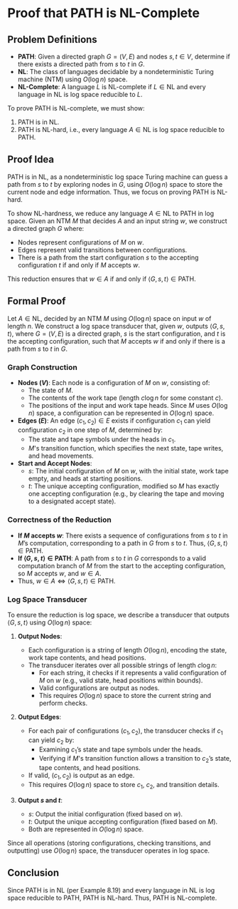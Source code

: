 # Proof that PATH is NL-Complete

## Problem Definitions

- **PATH**: Given a directed graph $G = (V, E)$ and nodes $s, t \in V$, determine if there exists a directed path from $s$ to $t$ in $G$.
- **NL**: The class of languages decidable by a nondeterministic Turing machine (NTM) using $O(\log n)$ space.
- **NL-Complete**: A language $L$ is NL-complete if $L \in \text{NL}$ and every language in NL is log space reducible to $L$.

To prove PATH is NL-complete, we must show:

1. PATH is in NL.
2. PATH is NL-hard, i.e., every language $A \in \text{NL}$ is log space reducible to PATH.

## Proof Idea

PATH is in NL, as a nondeterministic log space Turing machine can guess a path from $s$ to $t$ by exploring nodes in $G$, using $O(\log n)$ space to store the current node and edge information. Thus, we focus on proving PATH is NL-hard.

To show NL-hardness, we reduce any language $A \in \text{NL}$ to PATH in log space. Given an NTM $M$ that decides $A$ and an input string $w$, we construct a directed graph $G$ where:

- Nodes represent configurations of $M$ on $w$.
- Edges represent valid transitions between configurations.
- There is a path from the start configuration $s$ to the accepting configuration $t$ if and only if $M$ accepts $w$.

This reduction ensures that $w \in A$ if and only if $\langle G, s, t \rangle \in \text{PATH}$.

## Formal Proof

Let $A \in \text{NL}$, decided by an NTM $M$ using $O(\log n)$ space on input $w$ of length $n$. We construct a log space transducer that, given $w$, outputs $\langle G, s, t \rangle$, where $G = (V, E)$ is a directed graph, $s$ is the start configuration, and $t$ is the accepting configuration, such that $M$ accepts $w$ if and only if there is a path from $s$ to $t$ in $G$.

### Graph Construction

- **Nodes ($V$)**: Each node is a configuration of $M$ on $w$, consisting of:
  - The state of $M$.
  - The contents of the work tape (length $c \log n$ for some constant $c$).
  - The positions of the input and work tape heads.
    Since $M$ uses $O(\log n)$ space, a configuration can be represented in $O(\log n)$ space.
- **Edges ($E$)**: An edge $(c_1, c_2) \in E$ exists if configuration $c_1$ can yield configuration $c_2$ in one step of $M$, determined by:
  - The state and tape symbols under the heads in $c_1$.
  - $M$'s transition function, which specifies the next state, tape writes, and head movements.
- **Start and Accept Nodes**:
  - $s$: The initial configuration of $M$ on $w$, with the initial state, work tape empty, and heads at starting positions.
  - $t$: The unique accepting configuration, modified so $M$ has exactly one accepting configuration (e.g., by clearing the tape and moving to a designated accept state).

### Correctness of the Reduction

- **If $M$ accepts $w$**: There exists a sequence of configurations from $s$ to $t$ in $M$’s computation, corresponding to a path in $G$ from $s$ to $t$. Thus, $\langle G, s, t \rangle \in \text{PATH}$.
- **If $\langle G, s, t \rangle \in \text{PATH}$**: A path from $s$ to $t$ in $G$ corresponds to a valid computation branch of $M$ from the start to the accepting configuration, so $M$ accepts $w$, and $w \in A$.
- Thus, $w \in A \iff \langle G, s, t \rangle \in \text{PATH}$.

### Log Space Transducer

To ensure the reduction is log space, we describe a transducer that outputs $\langle G, s, t \rangle$ using $O(\log n)$ space:

1. **Output Nodes**:

   - Each configuration is a string of length $O(\log n)$, encoding the state, work tape contents, and head positions.
   - The transducer iterates over all possible strings of length $c \log n$:
     - For each string, it checks if it represents a valid configuration of $M$ on $w$ (e.g., valid state, head positions within bounds).
     - Valid configurations are output as nodes.
     - This requires $O(\log n)$ space to store the current string and perform checks.

2. **Output Edges**:

   - For each pair of configurations $(c_1, c_2)$, the transducer checks if $c_1$ can yield $c_2$ by:
     - Examining $c_1$’s state and tape symbols under the heads.
     - Verifying if $M$'s transition function allows a transition to $c_2$’s state, tape contents, and head positions.
   - If valid, $(c_1, c_2)$ is output as an edge.
   - This requires $O(\log n)$ space to store $c_1$, $c_2$, and transition details.

3. **Output $s$ and $t$**:
   - $s$: Output the initial configuration (fixed based on $w$).
   - $t$: Output the unique accepting configuration (fixed based on $M$).
   - Both are represented in $O(\log n)$ space.

Since all operations (storing configurations, checking transitions, and outputting) use $O(\log n)$ space, the transducer operates in log space.

## Conclusion

Since PATH is in NL (per Example 8.19) and every language in NL is log space reducible to PATH, PATH is NL-hard. Thus, PATH is NL-complete.
